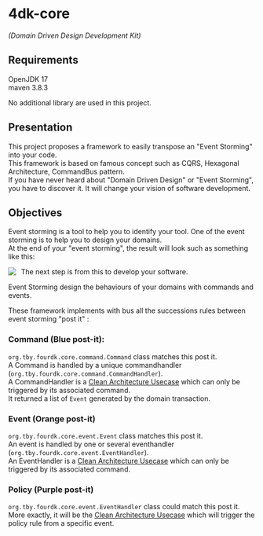# 4dk-core
<em>(Domain Driven Design Development Kit)</em>

## Requirements
OpenJDK 17 <br/>
maven 3.8.3 <br/>

No additional library are used in this project. <br/>

## Presentation
This project proposes a framework to easily transpose an "Event Storming" into your code. <br/>
This framework is based on famous concept such as CQRS, Hexagonal Architecture, CommandBus pattern. <br />
If you have never heard about "Domain Driven Design" or "Event Storming", you have to discover it. It will change your vision of software development.

## Objectives

Event storming is a tool to help you to identify your tool. One of the event storming is to help you to design your domains.<br/>
At the end of your "event storming", the result will look such as something like this: </br>

<img src="https://i2.wp.com/cleandojo.com/wp-content/uploads/2019/06/Bounded-Context-1050x383.png?ssl=1" style="float: left; margin-right: 10px;" />

The next step is from this to develop your software.<br/>

Event Storming design the behaviours of your domains with commands and events. <br/>

These framework implements with bus all the successions rules between event storming "post it" :<br/>

### Command (Blue post-it): 
`org.tby.fourdk.core.command.Command` class matches this post it. <br />
A Command is handled by a unique commandhandler (`org.tby.fourdk.core.command.CommandHandler`). <br />
A CommandHandler is a <a href="http://www.plainionist.net/Implementing-Clean-Architecture-UseCases/">Clean Architecture Usecase</a> which can only be triggered by its associated command.<br/>
It returned a list of `Event` generated by the domain transaction.


### Event (Orange post-it)
`org.tby.fourdk.core.event.Event` class matches this post it. <br />
An event is handled by one or several eventhandler (`org.tby.fourdk.core.event.EventHandler`). <br />
An EventHandler is a <a href="http://www.plainionist.net/Implementing-Clean-Architecture-UseCases/">Clean Architecture Usecase</a> which can only be triggered by its associated command.


### Policy (Purple post-it)
`org.tby.fourdk.core.event.EventHandler` class could match this post it. <br />
More exactly, it will be the <a href="http://www.plainionist.net/Implementing-Clean-Architecture-UseCases/">Clean Architecture Usecase</a> which will trigger the policy rule from a specific event. 
